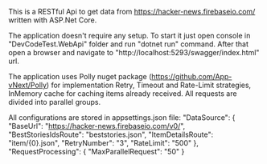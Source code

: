 This is a RESTful Api to get data from https://hacker-news.firebaseio.com/ written with ASP.Net Core.

The application doesn't require any setup. To start it just open console in "DevCodeTest.WebApi" folder and run "dotnet run" command.
After that open a browser and navigate to "http://localhost:5293/swagger/index.html" url.

The application uses Polly nuget package (https://github.com/App-vNext/Polly) for implementation Retry, Timeout and Rate-Limit strategies,
InMemory cache for caching items already received. All requests are divided into parallel groups.

All configurations are stored in appsettings.json file:
"DataSource": {
  "BaseUrl": "https://hacker-news.firebaseio.com/v0/",
  "BestStoriesIdsRoute": "beststories.json",
  "ItemDetailsRoute": "item/{0}.json",
  "RetryNumber": "3",
  "RateLimit": "500"
},
"RequestProcessing": {
  "MaxParallelRequest": "50"
}

